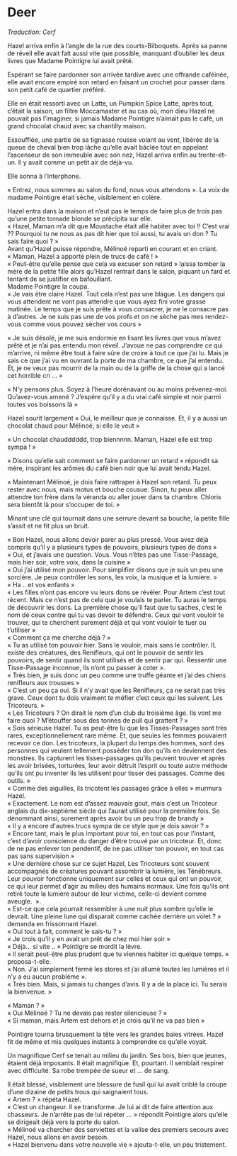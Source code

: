 # Deer

*Traduction: Cerf*

Hazel arriva enfin à l’angle de la rue des courts-Bilboquets. Après sa panne de réveil elle avait fait aussi vite que possible, manquant d’oublier les deux livres que Madame Pointigre lui avait prêté. 

Espérant se faire pardonner son arrivée tardive avec une offrande caféinée, elle avait encore empiré son retard en faisant un crochet pour passer dans son petit café de quartier préféré. 

Elle en était ressorti avec un Latte, un Pumpkin Spice Latte, après tout, c’était la saison, un filtre Moccamaster et au cas où, mon dieu Hazel ne pouvait pas l’imaginer, si jamais Madame Pointigre n’aimait pas le café, un grand chocolat chaud avec sa chantilly maison.   

Essoufflée, une partie de sa tignasse rousse volant au vent, libérée de la queue de cheval bien trop lâche qu’elle avait bâclée tout en appelant l’ascenseur de son immeuble avec son nez, Hazel arriva enfin au trente-et-un. Il y avait comme un petit air de déjà-vu.   

Elle sonna à l’interphone.   

« Entrez, nous sommes au salon du fond, nous vous attendons ». La voix de madame Pointigre était sèche, visiblement en colère.   

Hazel entra dans la maison et n’eut pas le temps de faire plus de trois pas qu’une petite tornade blonde se précipita sur elle.   
« Hazel, Maman m’a dit que Moustache était allé habiter avec toi !! C’est vrai ?? Pourquoi tu ne nous as pas dit hier que toi aussi, tu avais un don ? Tu sais faire quoi ? »  
Avant qu’Hazel puisse répondre, Mélinoé reparti en courant et en criant.   
« Maman, Hazel a apporté plein de trucs de café ! »   
« Peut-être qu’elle pense que cela va excuser son retard » laissa tomber la mère de la petite fille alors qu’Hazel rentrait dans le salon, piquant un fard et tentant de se justifier en bafouillant.   
Madame Pointigre la coupa.   
« Je vais être claire Hazel. Tout cela n’est pas une blague. Les dangers qui vous attendent ne vont pas attendre que vous ayez fini votre grasse matinée. Le temps que je suis prête à vous consacrer, je ne le consacre pas à d’autres. Je ne suis pas une de vos profs et on ne sèche pas mes rendez-vous comme vous pouvez sécher vos cours »   

« Je suis désolé, je me suis endormie en lisant les livres que vous m’avez prêté et je n’ai pas entendu mon réveil. J’avoue ne pas comprendre ce qui m’arrive, ni même être tout à faire sûre de croire à tout ce que j’ai lu. Mais je sais ce que j’ai vu en ouvrant la porte de ma chambre, ce que j’ai entendu. Et, je ne veux pas mourrir de la main ou de la griffe de la chose qui a lancé cet horrible cri … »   

« N’y pensons plus. Soyez à l’heure dorénavant ou au moins prévenez-moi. Qu’avez-vous amené ? J’espère qu’il y a du vrai café simple et noir parmi toutes vos boissons là »   

Hazel sourit largement « Oui, le meilleur que je connaisse. Et, il y a aussi un chocolat chaud pour Mélinoé, si elle le veut »   

« Un chocolat chaudddddd, trop biennnnn. Maman, Hazel elle est trop sympa ! »  

« Disons qu’elle sait comment se faire pardonner un retard » répondit sa mère, inspirant les arômes du café bien noir que lui avait tendu Hazel.  

« Maintenant Mélinoé, je dois faire rattraper à Hazel son retard. Tu peux rester avec nous, mais motus et bouche cousue. Sinon, tu peux aller attendre ton frère dans la véranda ou aller jouer dans ta chambre.  Chloris sera bientôt là pour s’occuper de toi. »   

Minant une clé qui tournait dans une serrure devant sa bouche, la petite fille s’assit et ne fit plus un bruit.     

« Bon Hazel, nous allons devoir parer au plus pressé. Vous avez déjà compris qu’il y a plusieurs types de pouvoirs, plusieurs types de dons »   
« Oui, et j’avais une question. Vous. Vous n’êtes pas une Tisse-Passage, mais hier soir, votre voix, dans la cuisine »   
« Oui j’ai utilisé mon pouvoir. Pour simplifier disons que je suis un peu une sorcière. Je peux contrôler les sons, les voix, la musique et la lumière. »  
« Ha .. et vos enfants »    
« Les filles n’ont pas encore vu leurs dons se révéler. Pour Artem c’est tout récent. Mais ce n’est pas de cela que je voulais te parler. Tu auras le temps de découvrir les dons. La première chose qu’il faut que tu saches, c’est le nom de ceux contre qui tu vas devoir te défendre. Ceux qui vont vouloir te trouver, qui te cherchent surement déjà et qui vont vouloir te tuer ou t’utiliser »   
« Comment ça me cherche déjà ? »    
« Tu as utilisé ton pouvoir hier. Sans le vouloir, mais sans le contrôler. IL existe des créatures, des Renifleurs, qui ont le pouvoir de sentir les pouvoirs, de sentir quand ils sont utilisés et de sentir par qui. Ressentir une Tisse-Passage inconnue, ils n’ont pu passer à coter ».   
« Très bien, je suis donc un peu comme une truffe géante et j’ai des chiens renifleurs aux trousses »    
« C’est un peu ça oui. Si il n’y avait que les Renifleurs, ça ne serait pas très grave. Ceux dont tu dois vraiment te méfier c’est ceux qui les suivent. Les Tricoteurs. »  
« Les Tricoteurs ? On dirait le nom d’un club du troisième âge. Ils vont me faire quoi ? M’étouffer sous des tonnes de pull qui grattent ? »  
« Sois sérieuse Hazel. Tu as peut-être lu que les Tisses-Passages sont très rares, exceptionnellement rare même. Et, que seules les femmes pouvaient recevoir ce don. Les tricoteurs, la plupart du temps des hommes, sont des personnes qui veulent tellement posséder ton don qu’ils en deviennent des monstres. Ils capturent les tisses-passages qu’ils peuvent trouver et après les avoir brisées, torturées, leur avoir détruit l’esprit ou toute autre méthode qu’ils ont pu inventer ils les utilisent pour tisser des passages. Comme des outils. »   
« Comme des aiguilles, ils tricotent les passages grâce à elles » murmura Hazel.   
« Exactement. Le nom est d’assez mauvais gout, mais c’est un Tricoteur anglais du dix-septième siècle qui l’aurait utilisé pour la première fois. Se dénommant ainsi, surement après avoir bu un peu trop de brandy »    
« Il y a encore d'autres trucs sympa de ce style que je dois savoir ? »   
« Encore tant, mais le plus important pour toi, en tout cas pour l’instant, c’est d’avoir conscience du danger d’être trouvé par un tricoteur. Et, donc de ne pas enlever ton pendentif, de ne pas utiliser ton pouvoir, en tout cas pas sans supervision »   
« Une dernière chose sur ce sujet Hazel, Les Tricoteurs sont souvent accompagnés de créatures pouvant assombrir la lumière, les Ténébreurs. Leur pouvoir fonctionne uniquement sur celles et ceux qui ont un pouvoir, ce qui leur permet d’agir au milieu des humains normaux. Une fois qu’ils ont retiré toute la lumière autour de leur victime, celle-ci devient comme aveugle.  ».   
« Est-ce que cela pourrait ressembler à une nuit plus sombre qu’elle le devrait. Une pleine lune qui disparait comme cachée derrière un volet ? » demanda en frissonnant Hazel.   
« Oui tout à fait, comment le sais-tu ? »  
« Je crois qu’il y en avait un prêt de chez moi hier soir »    
« Déjà… si vite .. » Pointigre se mordit la lèvre.    
« Il serait peut-être plus prudent que tu viennes habiter ici quelque temps. » proposa-t-elle.  
« Non. J’ai simplement fermé les stores et j’ai allumé toutes les lumières et il n’y a eu aucun problème ».   
« Très bien. Mais, si jamais tu changes d’avis. Il y a de la place ici. Tu serais la bienvenue. »   

« Maman ? »   
« Oui Mélinoé ? Tu ne devais pas rester silencieuse ? »   
« Si maman, mais Artem est dehors et je crois qu’il ne va pas bien »   

Pointigre tourna brusquement la tête vers les grandes baies vitrées. Hazel fit de même et mis quelques instants à comprendre ce qu’elle voyait.   

Un magnifique Cerf se tenait au milieu du jardin. Ses bois, bien que jeunes, étaient déjà imposants. Il était magnifique. Et, pourtant. Il semblait respirer avec difficulté. Sa robe trempée de sueur et … de sang.   

Il était blessé, visiblement une blessure de fusil qui lui avait criblé la croupe d’une dizaine de petits trous qui saignaient tous.   
« Artem ? » répéta Hazel.   
« C’est un changeur. Il se transforme. Je lui ai dit de faire attention aux chasseurs. Je n’arrête pas de lui répéter … » répondit Pointigre alors qu’elle se dirigeait déjà vers la porte du salon.     
« Mélinoé va chercher des serviettes et la valise des premiers secours avec Hazel, nous allons en avoir besoin.    
« Hazel bienvenu dans votre nouvelle vie » ajouta-t-elle, un peu tristement.   



  

